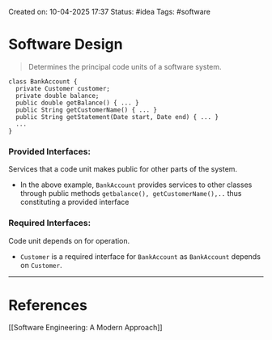 Created on: 10-04-2025 17:37
Status: #idea
Tags: #software
# Software Design
>Determines the principal code units of a software system.


```
class BankAccount {
  private Customer customer;
  private double balance;
  public double getBalance() { ... }
  public String getCustomerName() { ... }
  public String getStatement(Date start, Date end) { ... }
  ...
}
```
### Provided Interfaces:
Services that a code unit makes public for other parts of the system.
- In the above example, `BankAccount` provides services to other classes through public methods `getbalance(), getCustomerName(),..` thus constituting a provided interface

### Required Interfaces:
Code unit depends on for operation. 
- `Customer` is a required interface for `BankAccount` as `BankAccount` depends on `Customer`.



-----------------
# References
[[Software Engineering:  A Modern Approach]]